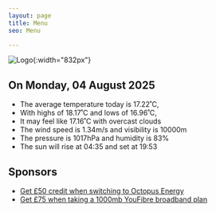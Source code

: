 ```yaml
---
layout: page
title: Menu
seo: Menu

---
```


![Logo](/images/logo.jpg){:width="832px"}

<!-- weather_marker starts -->
## On Monday, 04 August 2025

- The average temperature today is 17.22˚C,
- With highs of 18.17˚C and lows of 16.96˚C,
- It may feel like 17.16˚C with overcast clouds
- The wind speed is 1.34m/s and visibility is 10000m
- The pressure is 1017hPa and humidity is 83%
- The sun will rise at 04:35 and set at 19:53

<!-- weather_marker ends -->

## Sponsors

- [Get £50 credit when switching to Octopus Energy](https://bit.ly/3oD1nnS)
- [Get £75 when taking a 1000mb YouFibre broadband plan](https://aklam.io/91zWhU?)
